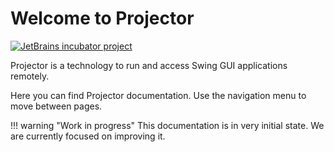 # Welcome to Projector

[![JetBrains incubator project](https://jb.gg/badges/incubator.svg)](https://confluence.jetbrains.com/display/ALL/JetBrains+on+GitHub)

Projector is a technology to run and access Swing GUI applications remotely.

Here you can find Projector documentation. Use the navigation menu to move between pages.

!!! warning "Work in progress"
    This documentation is in very initial state. We are currently focused on improving it.
